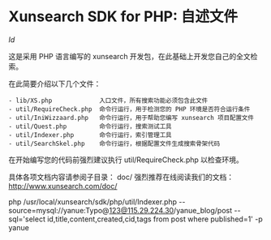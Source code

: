 Xunsearch SDK for PHP: 自述文件
==============================
$Id$

这是采用 PHP 语言编写的 xunsearch 开发包，在此基础上开发您自己的全文检索。

在此简要介绍以下几个文件：

    - lib/XS.php             入口文件，所有搜索功能必须包含此文件
    - util/RequireCheck.php  命令行运行，用于检测您的 PHP 环境是否符合运行条件
    - util/IniWizzaard.php   命令行运行，用于帮助您编写 xunsearch 项目配置文件
    - util/Quest.php         命令行运行，搜索测试工具
    - util/Indexer.php       命令行运行，索引管理工具
    - util/SearchSkel.php    命令行运行，根据配置文件生成搜索骨架代码

在开始编写您的代码前强烈建议执行 util/RequireCheck.php 以检查环境。

具体各项文档内容请参阅子目录： doc/ 
强烈推荐在线阅读我们的文档：<http://www.xunsearch.com/doc/>


php /usr/local/xunsearch/sdk/php/util/Indexer.php --source=mysql://yanue:Typo@123@115.29.224.30/yanue_blog/post --sql='select id,title,content,created,cid,tags from post where published=1' -p yanue